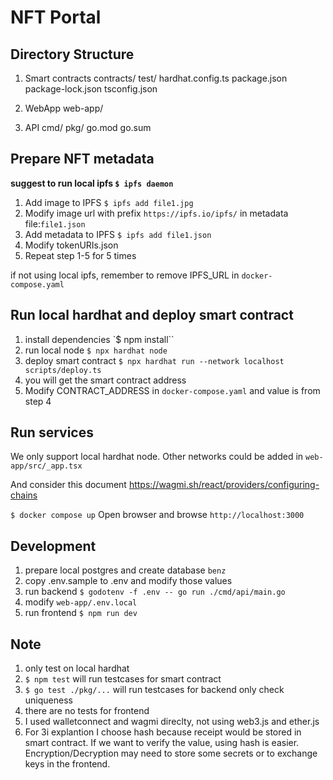 # NFT Portal

## Directory Structure

1. Smart contracts
   contracts/
   test/
   hardhat.config.ts
   package.json
   package-lock.json
   tsconfig.json

2. WebApp
   web-app/

3. API
   cmd/
   pkg/
   go.mod
   go.sum

## Prepare NFT metadata

**suggest to run local ipfs `$ ipfs daemon`**

1. Add image to IPFS `$ ipfs add file1.jpg`
2. Modify image url with prefix `https://ipfs.io/ipfs/` in metadata file:`file1.json`
3. Add metadata to IPFS `$ ipfs add file1.json`
4. Modify tokenURIs.json
5. Repeat step 1-5 for 5 times

if not using local ipfs, remember to remove IPFS_URL in `docker-compose.yaml`

## Run local hardhat and deploy smart contract

1. install dependencies `$ npm install``
2. run local node `$ npx hardhat node`
3. deploy smart contract `$ npx hardhat run --network localhost scripts/deploy.ts`
4. you will get the smart contract address
5. Modify CONTRACT_ADDRESS in `docker-compose.yaml` and value is from step 4

## Run services

We only support local hardhat node. Other networks could be added in `web-app/src/_app.tsx`

And consider this document https://wagmi.sh/react/providers/configuring-chains

`$ docker compose up`
Open browser and browse `http://localhost:3000`

## Development

1. prepare local postgres and create database `benz`
2. copy .env.sample to .env and modify those values
3. run backend `$ godotenv -f .env -- go run ./cmd/api/main.go`
4. modify `web-app/.env.local`
5. run frontend `$ npm run dev`

## Note

1. only test on local hardhat
2. `$ npm test` will run testcases for smart contract
3. `$ go test ./pkg/...` will run testcases for backend
   only check uniqueness
4. there are no tests for frontend
5. I used walletconnect and wagmi direclty, not using web3.js and ether.js
6. For 3i explantion
   I choose hash because receipt would be stored in smart contract. If we want to verify the value, using hash is easier. Encryption/Decryption may need to store some secrets or to exchange keys in the frontend.
